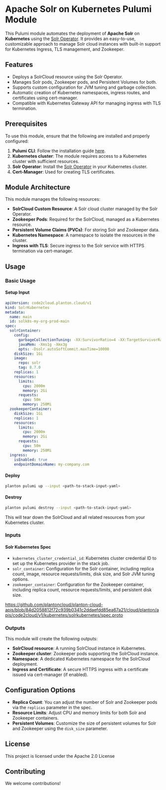 
# Apache Solr on Kubernetes Pulumi Module

This Pulumi module automates the deployment of **Apache Solr** on **Kubernetes** using the [Solr Operator](https://github.com/apache/solr-operator). It provides an easy-to-use, customizable approach to manage Solr cloud instances with built-in support for Kubernetes Ingress, TLS management, and Zookeeper.

## Features

- Deploys a SolrCloud resource using the Solr Operator.
- Manages Solr pods, Zookeeper pods, and Persistent Volumes for both.
- Supports custom configuration for JVM tuning and garbage collection.
- Automatic creation of Kubernetes namespaces, ingress routes, and certificates using cert-manager.
- Compatible with Kubernetes Gateway API for managing ingress with TLS termination.

## Prerequisites

To use this module, ensure that the following are installed and properly configured:

1. **Pulumi CLI**: Follow the installation guide [here](https://www.pulumi.com/docs/get-started/install/).
2. **Kubernetes cluster**: The module requires access to a Kubernetes cluster with sufficient resources.
3. **Solr Operator**: Install the [Solr Operator](https://github.com/apache/solr-operator) in your Kubernetes cluster.
4. **Cert-Manager**: Used for creating TLS certificates.

## Module Architecture

This module manages the following resources:

- **SolrCloud Custom Resource**: A Solr cloud cluster managed by the Solr Operator.
- **Zookeeper Pods**: Required for the SolrCloud, managed as a Kubernetes resource.
- **Persistent Volume Claims (PVCs)**: For storing Solr and Zookeeper data.
- **Kubernetes Namespace**: A namespace to isolate the resources in the cluster.
- **Ingress with TLS**: Secure ingress to the Solr service with HTTPS termination via cert-manager.

## Usage

### Basic Usage

#### Setup Input

```yaml
apiVersion: code2cloud.planton.cloud/v1
kind: SolrKubernetes
metadata:
  name: main
  id: solk8s-my-org-prod-main
spec:
  solrContainer:
    config:
      garbageCollectionTuning: -XX:SurvivorRatio=4 -XX:TargetSurvivorRatio=90 -XX:MaxTenuringThreshold=8
      javaMem: -Xms1g -Xmx3g
      opts: -Dsolr.autoSoftCommit.maxTime=10000
    diskSize: 1Gi
    image:
      repo: solr
      tag: 8.7.0
    replicas: 1
    resources:
      limits:
        cpu: 2000m
        memory: 2Gi
      requests:
        cpu: 50m
        memory: 250Mi
  zookeeperContainer:
    diskSize: 1Gi
    replicas: 1
    resources:
      limits:
        cpu: 2000m
        memory: 2Gi
      requests:
        cpu: 50m
        memory: 250Mi
  ingress:
    isEnabled: true
    endpointDomainName: my-company.com
```

#### Deploy

```bash
planton pulumi up --input <path-to-stack-input-yaml>
```

#### Destroy

```bash
planton pulumi destroy --input <path-to-stack-input-yaml>
```

This will tear down the SolrCloud and all related resources from your Kubernetes cluster.

### Inputs

#### Solr Kubernetes Spec

- `kubernetes_cluster_credential_id`: Kubernetes cluster credential ID to set up the Kubernetes provider in the stack job.
- `solr_container`: Configuration for the Solr container, including replica count, image, resource requests/limits, disk size, and Solr JVM tuning options.
- `zookeeper_container`: Configuration for the Zookeeper container, including replica count, resource requests/limits, and persistent disk size.

https://github.com/plantoncloud/planton-cloud-apis/blob/84d2058812f72c939b0341c2ddaefdd85ea67a21/cloud/planton/apis/code2cloud/v1/kubernetes/solrkubernetes/spec.proto

### Outputs

This module will create the following outputs:

- **SolrCloud resource**: A running SolrCloud instance in Kubernetes.
- **Zookeeper cluster**: Zookeeper pods supporting the SolrCloud instance.
- **Namespace**: A dedicated Kubernetes namespace for the SolrCloud deployment.
- **Ingress and Certificate**: A secure HTTPS ingress with a certificate issued via cert-manager (if enabled).

## Configuration Options

- **Replica Count**: You can adjust the number of Solr and Zookeeper pods via the `replicas` parameter in the spec.
- **Resource Limits**: Adjust CPU and memory limits for both Solr and Zookeeper containers.
- **Persistent Volumes**: Customize the size of persistent volumes for Solr and Zookeeper using the `disk_size` parameter.

## License

This project is licensed under the Apache 2.0 License

## Contributing

We welcome contributions!
